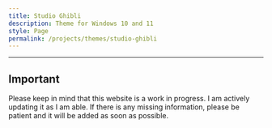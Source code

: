 ```yaml
---
title: Studio Ghibli
description: Theme for Windows 10 and 11
style: Page
permalink: /projects/themes/studio-ghibli
---
```


---

## Important
Please keep in mind that this website is a work in progress. I am actively updating it as I am able. If there is any missing information, please be patient and it will be added as soon as possible.
